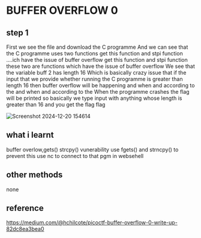# BUFFER OVERFLOW 0
## step 1
First we see the file and download the C programme And we can see that the C programme uses two functions get this function and stpi function ....ich have the issue of buffer overflow
 get this function and stpi function these two are functions which have the issue of buffer overflow We see that the variable buff 2 has length 16 Which is basically crazy issue that if the input that we provide whether running the C programme is greater than length 16 then buffer overflow will be happening and when and according to the
 and when and according to the When the programme crashes the flag will be printed so basically we type input with anything whose length is greater than 16 and you get the flag
 flag

 ![Screenshot 2024-12-20 154614](https://github.com/user-attachments/assets/52763776-8687-4be1-af73-cb2152f04914)
## what i learnt
buffer overlow,gets() strcpy() vunerability
use fgets() and strncpy() to prevent this
use nc to connect to that pgm in websehell
## other methods 
none 
## reference


https://medium.com/@hchilcote/picoctf-buffer-overflow-0-write-up-82dc8ea3bea0








